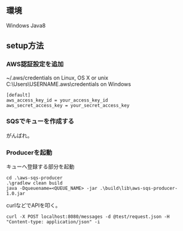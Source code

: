 ﻿## 環境

Windows
Java8

## setup方法

### AWS認証設定を追加

~/.aws/credentials on Linux, OS X or unix  
C:\Users\USERNAME\.aws\credentials on Windows

```
[default]
aws_access_key_id = your_access_key_id
aws_secret_access_key = your_secret_access_key
```

### SQSでキューを作成する

がんばれ。

### Producerを起動

キューへ登録する部分を起動

```
cd .\aws-sqs-producer
.\gradlew clean build
java -Dqueuename=<QUEUE_NAME> -jar .\build\lib\aws-sqs-producer-1.0.jar
```

curlなどでAPIを叩く。

```
curl -X POST localhost:8080/messages -d @test/request.json -H "Content-type: application/json" -i
```


